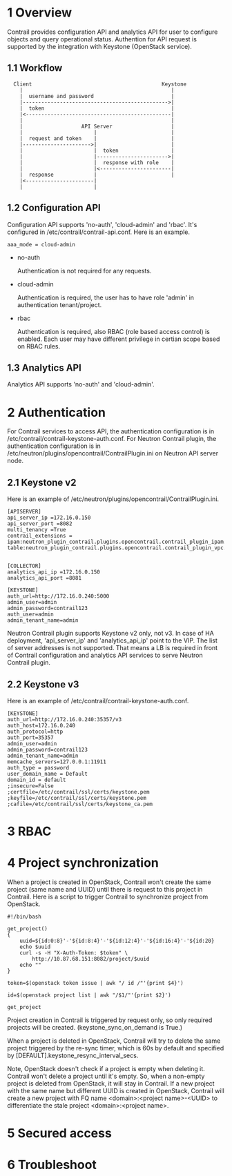 
# 1 Overview

Contrail provides configuration API and analytics API for user to configure objects and query operational status. Authention for API request is supported by the integration with Keystone (OpenStack service).


## 1.1 Workflow

```
  Client                                          Keystone
    |                                                |
    |  username and password                         |
    |----------------------------------------------->|
    |  token                                         |
    |<-----------------------------------------------|
    |                                                |
    |                   API Server                   |
    |                       |                        |
    |  request and token    |                        |
    |---------------------->|                        |
    |                       |  token                 |
    |                       |----------------------->|
    |                       |  response with role    |
    |                       |<-----------------------|
    |  response             |                        |
    |<----------------------|
    |                       |
```


## 1.2 Configuration API

Configuration API supports 'no-auth', 'cloud-admin' and 'rbac'. It's configured in /etc/contrail/contrail-api.conf. Here is an example.
```
aaa_mode = cloud-admin
```

*   no-auth

    Authentication is not required for any requests.

*   cloud-admin

    Authentication is required, the user has to have role 'admin' in authentication tenant/project.

*   rbac

    Authentication is required, also RBAC (role based access control) is enabled. Each user may have different privilege in certian scope based on RBAC rules.


## 1.3 Analytics API

Analytics API supports 'no-auth' and 'cloud-admin'.


# 2 Authentication

For Contrail services to access API, the authentication configuration is in /etc/contrail/contrail-keystone-auth.conf. For Neutron Contrail plugin, the authentication configuration is in /etc/neutron/plugins/opencontrail/ContrailPlugin.ini on Neutron API server node.


## 2.1 Keystone v2

Here is an example of /etc/neutron/plugins/opencontrail/ContrailPlugin.ini.
```
[APISERVER]
api_server_ip =172.16.0.150
api_server_port =8082
multi_tenancy =True
contrail_extensions = ipam:neutron_plugin_contrail.plugins.opencontrail.contrail_plugin_ipam.NeutronPluginContrailIpam,policy:neutron_plugin_contrail.plugins.opencontrail.contrail_plugin_policy.NeutronPluginContrailPolicy,route-table:neutron_plugin_contrail.plugins.opencontrail.contrail_plugin_vpc.NeutronPluginContrailVpc,contrail:None


[COLLECTOR]
analytics_api_ip =172.16.0.150
analytics_api_port =8081

[KEYSTONE]
auth_url=http://172.16.0.240:5000
admin_user=admin
admin_password=contrail123
auth_user=admin
admin_tenant_name=admin
```

Neutron Contrail plugin supports Keystone v2 only, not v3. In case of HA deployment, 'api_server_ip' and 'analytics_api_ip' point to the VIP. The list of server addresses is not supported. That means a LB is required in front of Contrail configuration and analytics API services to serve Neutron Contrail plugin.


## 2.2 Keystone v3

Here is an example of /etc/contrail/contrail-keystone-auth.conf.
```
[KEYSTONE]
auth_url=http://172.16.0.240:35357/v3
auth_host=172.16.0.240
auth_protocol=http
auth_port=35357
admin_user=admin
admin_password=contrail123
admin_tenant_name=admin
memcache_servers=127.0.0.1:11911
auth_type = password
user_domain_name = Default
domain_id = default
;insecure=False
;certfile=/etc/contrail/ssl/certs/keystone.pem
;keyfile=/etc/contrail/ssl/certs/keystone.pem
;cafile=/etc/contrail/ssl/certs/keystone_ca.pem
```


# 3 RBAC


# 4 Project synchronization

When a project is created in OpenStack, Contrail won't create the same project (same name and UUID) until there is request to this project in Contrail. Here is a script to trigger Contrail to synchronize project from OpenStack.

```
#!/bin/bash

get_project()
{
    uuid=${id:0:8}'-'${id:8:4}'-'${id:12:4}'-'${id:16:4}'-'${id:20}
    echo $uuid
    curl -s -H "X-Auth-Token: $token" \
        http://10.87.68.151:8082/project/$uuid
    echo ""
}

token=$(openstack token issue | awk "/ id /"'{print $4}')

id=$(openstack project list | awk "/$1/"'{print $2}')

get_project
```

Project creation in Contrail is triggered by request only, so only required projects will be created. (keystone_sync_on_demand is True.)

When a project is deleted in OpenStack, Contrail will try to delete the same project triggered by the re-sync timer, which is 60s by default and specified by [DEFAULT].keystone_resync_interval_secs.

Note, OpenStack doesn't check if a project is empty when deleting it. Contrail won't delete a project until it's empty. So, when a non-empty project is deleted from OpenStack, it will stay in Contrail. If a new project with the same name but different UUID is created in OpenStack, Contrail will create a new project with FQ name &lt;domain>:&lt;project name>-&lt;UUID> to differentiate the stale project &lt;domain>:&lt;project name>.


# 5 Secured access


# 6 Troubleshoot



